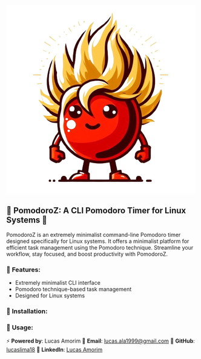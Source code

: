 !["http://storage/images/pomodoroz_icon.png"](https://github.com/lucaslima18/PomodoroZ/blob/main/storage/images/pomodoroz_icon.png)

## 🍅 **PomodoroZ**: A CLI Pomodoro Timer for Linux Systems 🚀

PomodoroZ is an extremely minimalist command-line Pomodoro timer designed specifically for Linux systems. It offers a minimalist platform for efficient task management using the Pomodoro technique. Streamline your workflow, stay focused, and boost productivity with PomodoroZ.

### 🔧 **Features**:
- Extremely minimalist CLI interface
- Pomodoro technique-based task management
- Designed for Linux systems

### 🚀 **Installation**:


### 📖 **Usage**:


⚡ **Powered by**: Lucas Amorim
📧 **Email**: lucas.ala1999@gmail.com
🐙 **GitHub**: [lucaslima18](https://github.com/lucaslima18)
🔗 **LinkedIn**: [Lucas Amorim](https://www.linkedin.com/in/lucas-amorim-b09691173/)
